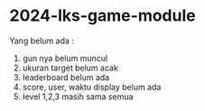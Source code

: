 # 2024-lks-game-module
Yang belum ada :
1. gun nya belum muncul
2. ukuran target belum acak
3. leaderboard belum ada
4. score, user, waktu display belum ada
5. level 1,2,3 masih sama semua
